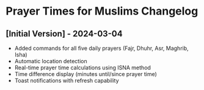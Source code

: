 # Prayer Times for Muslims Changelog

## [Initial Version] - 2024-03-04

- Added commands for all five daily prayers (Fajr, Dhuhr, Asr, Maghrib, Isha)
- Automatic location detection
- Real-time prayer time calculations using ISNA method
- Time difference display (minutes until/since prayer time)
- Toast notifications with refresh capability
